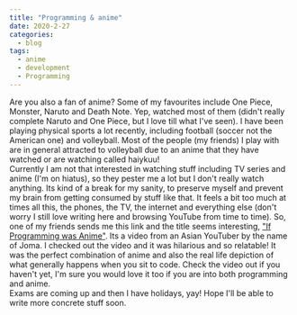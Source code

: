 ```yaml
---
title: "Programming & anime"
date: 2020-2-27
categories:
  - blog
tags:
  - anime
  - development
  - Programming
---
```


Are you also a fan of anime? Some of my favourites include One Piece, Monster, Naruto and Death Note. Yep, watched most of them (didn't really complete Naruto and One Piece, but I love till what I've seen). I have been playing physical sports a lot recently, including football (soccer not the American one) and volleyball. Most of the people (my friends) I play with are in general attracted to volleyball due to an anime that they have watched or are watching called haiykuu!  
Currently I am not that interested in watching stuff including TV series and anime (I'm on hiatus), so they pester me a lot but I don't really watch anything. Its kind of a break for my sanity, to preserve myself and prevent my brain from getting consumed by stuff like that. It feels a bit too much at times all this, the phones, the TV, the internet and everything else (don't worry I still love writing here and browsing YouTube from time to time). So, one of my friends sends me this link and the title seems interesting, ["If Programming was Anime"](https://www.youtube.com/watch?v=pKO9UjSeLew). Its a video from an Asian YouTuber by the name of Joma. I checked out the video and it was hilarious and so relatable! It was the perfect combination of anime and also the real life depiction of what generally happens when you sit to code. Check the video out if you haven't yet, I'm sure you would love it too if you are into both programming and anime.  
Exams are coming up and then I have holidays, yay! Hope I'll be able to write more concrete stuff soon.
